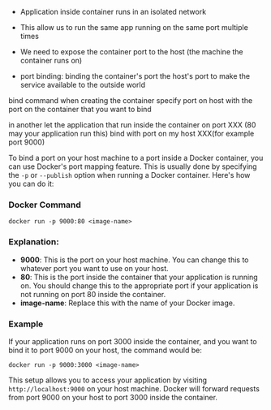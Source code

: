 
- Application inside container runs in an isolated network
- This allow us to run the same app running on the same port multiple times

- We need to expose the container port to the host (the machine the container runs on)

- port binding: binding the container's port the host's port to make the service available to the outside world


bind command when creating the container specify port on host with the port on the container that you want to bind

in another
let the application that run inside the container on port XXX (80 may your application run this) bind with port on my host XXX(for example port 9000) 

To bind a port on your host machine to a port inside a Docker container, you can use Docker's port mapping feature. This is usually done by specifying the `-p` or `--publish` option when running a Docker container. Here's how you can do it:

### Docker Command

```
docker run -p 9000:80 <image-name>
```

### Explanation:

- **9000**: This is the port on your host machine. You can change this to whatever port you want to use on your host.
- **80**: This is the port inside the container that your application is running on. You should change this to the appropriate port if your application is not running on port 80 inside the container.
- **image-name**: Replace this with the name of your Docker image.

### Example

If your application runs on port 3000 inside the container, and you want to bind it to port 9000 on your host, the command would be:

```
docker run -p 9000:3000 <image-name>
```

This setup allows you to access your application by visiting `http://localhost:9000` on your host machine. Docker will forward requests from port 9000 on your host to port 3000 inside the container.